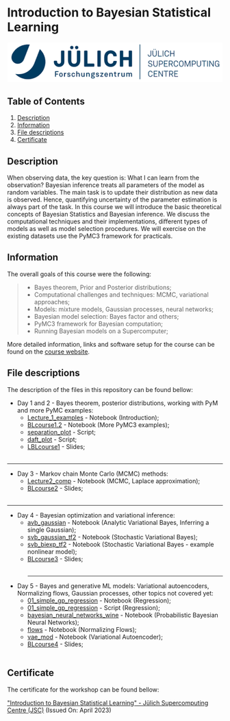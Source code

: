#  Introduction to Bayesian Statistical Learning
<p align="center">
  <img src="images/banner.png">
</p>

## Table of Contents
1. [Description](#description)
2. [Information](#information)
3. [File descriptions](#files)
4. [Certificate](#certificate)

<a name="descripton"></a>
## Description

When observing data, the key question is: What I can learn from the observation? Bayesian inference treats all parameters of the model as random variables. The main task is to update their distribution as new data is observed. Hence, quantifying uncertainty of the parameter estimation is always part of the task. In this course we will introduce the basic theoretical concepts of Bayesian Statistics and Bayesian inference. We discuss the computational techniques and their implementations, different types of models as well as model selection procedures. We will exercise on the existing datasets use the PyMC3 framework for practicals.

<a name="information"></a>
## Information

The overall goals of this course were the following:
> - Bayes theorem, Prior and Posterior distributions;
> - Computational challenges and techniques: MCMC, variational approaches;
> - Models: mixture models, Gaussian processes, neural networks;
> - Bayesian model selection: Bayes factor and others;
> - PyMC3 framework for Bayesian computation;
> - Running Bayesian models on a Supercomputer;

More detailed information, links and software setup for the course can be found on the [course website](https://notes.desy.de/75r5l7QJQu6pVqHBFjYEzw?view).

<a name="files"></a>
## File descriptions

The description of the files in this repository can be found bellow:
- Day 1 and 2 - Bayes theorem, posterior distributions, working with PyM and more PyMC examples:
  - [Lecture_1_examples](https://github.com/HROlive/Introduction-to-Bayesian-Statistical-Learning/blob/main/Day%201%20and%202/Lecture_1_examples.ipynb) - Notebook (Introduction);
  - [BLcourse1.2](https://github.com/HROlive/Introduction-to-Bayesian-Statistical-Learning/blob/main/Day%201%20and%202/BLcourse1.2.ipynb) - Notebook (More PyMC3 examples);
  - [separation_plot](https://github.com/HROlive/Introduction-to-Bayesian-Statistical-Learning/blob/main/Day%201%20and%202/separation_plot.py) - Script;
  - [daft_plot](https://github.com/HROlive/Introduction-to-Bayesian-Statistical-Learning/blob/main/Day%201%20and%202/daft_plot.py) - Script;
  - [LBLcourse1](https://github.com/HROlive/Introduction-to-Bayesian-Statistical-Learning/blob/main/Day%201%20and%202/BLcourse1.pdf) - Slides;
<br></br>
______________
- Day 3 - Markov chain Monte Carlo (MCMC) methods:
  - [Lecture2_comp](https://github.com/HROlive/Introduction-to-Bayesian-Statistical-Learning/blob/main/Day%203/Lecture2_comp.ipynb) - Notebook (MCMC, Laplace approximation);
  - [BLcourse2](https://github.com/HROlive/Introduction-to-Bayesian-Statistical-Learning/blob/main/Day%203/BLcourse2.pdf) - Slides;
<br></br>
______________
- Day 4 - Bayesian optimization and variational inference:
  - [avb_gaussian](https://github.com/HROlive/Introduction-to-Bayesian-Statistical-Learning/blob/main/Day%204/avb_gaussian.ipynb) - Notebook (Analytic Variational Bayes, Inferring a single Gaussian);
  - [svb_gaussian_tf2](https://github.com/HROlive/Introduction-to-Bayesian-Statistical-Learning/blob/main/Day%204/svb_gaussian_tf2.ipynb) - Notebook (Stochastic Variational Bayes);
  - [svb_biexp_tf2](https://github.com/HROlive/Introduction-to-Bayesian-Statistical-Learning/blob/main/Day%204/svb_biexp_tf2.ipynb) - Notebook (Stochastic Variational Bayes - example nonlinear model);
  - [BLcourse3](https://github.com/HROlive/Introduction-to-Bayesian-Statistical-Learning/blob/main/Day%204/BLcourse3.pdf) - Slides;
<br></br>
    ______________
- Day 5 - Bayes and generative ML models: Variational autoencoders, Normalizing flows, Gaussian processes, other topics not covered yet:
  - [01_simple_gp_regression](https://github.com/HROlive/Introduction-to-Bayesian-Statistical-Learning/blob/main/Day%205/01_simple_gp_regression.ipynb) - Notebook (Regression);
  - [01_simple_gp_regression](https://github.com/HROlive/Introduction-to-Bayesian-Statistical-Learning/blob/main/Day%205/01_simple_gp_regression.py) - Script (Regression);
  - [bayesian_neural_networks_wine](https://github.com/HROlive/Introduction-to-Bayesian-Statistical-Learning/blob/main/Day%205/bayesian_neural_networks_wine.ipynb) - Notebook (Probabilistic Bayesian Neural Networks);
  - [flows](https://github.com/HROlive/Introduction-to-Bayesian-Statistical-Learning/blob/main/Day%205/flows.ipynb) - Notebook (Normalizing Flows);
  - [vae_mod](https://github.com/HROlive/Introduction-to-Bayesian-Statistical-Learning/blob/main/Day%205/vae_mod.ipynb) - Notebook (Variational Autoencoder);
  - [BLcourse4](https://github.com/HROlive/Introduction-to-Bayesian-Statistical-Learning/blob/main/Day%205/BLcourse4.pdf) - Slides;
<br></br>

<a name="certificate"></a>
## Certificate

The certificate for the workshop can be found bellow:

["Introduction to Bayesian Statistical Learning" - Jülich Supercomputing Centre (JSC)](https://github.com/HROlive/Introduction-to-Bayesian-Statistical-Learning/blob/main/images/certificate.pdf) (Issued On: April 2023)
